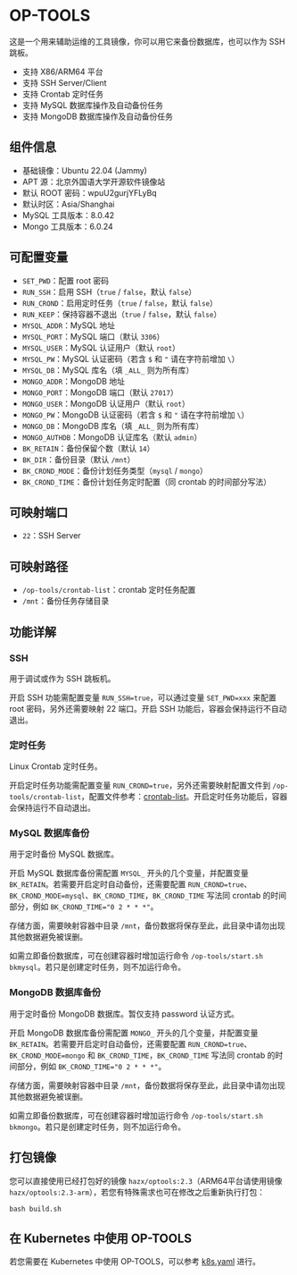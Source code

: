# OP-TOOLS

这是一个用来辅助运维的工具镜像，你可以用它来备份数据库，也可以作为 SSH 跳板。

- 支持 X86/ARM64 平台
- 支持 SSH Server/Client
- 支持 Crontab 定时任务
- 支持 MySQL 数据库操作及自动备份任务
- 支持 MongoDB 数据库操作及自动备份任务


## 组件信息

- 基础镜像：Ubuntu 22.04 (Jammy)
- APT 源：北京外国语大学开源软件镜像站
- 默认 ROOT 密码：wpuU2gurjYFLyBq
- 默认时区：Asia/Shanghai
- MySQL 工具版本：8.0.42
- Mongo 工具版本：6.0.24


## 可配置变量

- `SET_PWD`：配置 root 密码
- `RUN_SSH`：启用 SSH（`true` / `false`，默认 `false`）
- `RUN_CROND`：启用定时任务（`true` / `false`，默认 `false`）
- `RUN_KEEP`：保持容器不退出（`true` / `false`，默认 `false`）
- `MYSQL_ADDR`：MySQL 地址
- `MYSQL_PORT`：MySQL 端口（默认 `3306`）
- `MYSQL_USER`：MySQL 认证用户（默认 `root`）
- `MYSQL_PW`：MySQL 认证密码（若含 `$` 和 `"` 请在字符前增加 `\`）
- `MYSQL_DB`：MySQL 库名（填 `_ALL_` 则为所有库）
- `MONGO_ADDR`：MongoDB 地址
- `MONGO_PORT`：MongoDB 端口（默认 `27017`）
- `MONGO_USER`：MongoDB 认证用户（默认 `root`）
- `MONGO_PW`：MongoDB 认证密码（若含 `$` 和 `"` 请在字符前增加 `\`）
- `MONGO_DB`：MongoDB 库名（填 `_ALL_` 则为所有库）
- `MONGO_AUTHDB`：MongoDB 认证库名（默认 `admin`）
- `BK_RETAIN`：备份保留个数（默认 `14`）
- `BK_DIR`：备份目录（默认 `/mnt`）
- `BK_CROND_MODE`：备份计划任务类型（`mysql` / `mongo`）
- `BK_CROND_TIME`：备份计划任务定时配置（同 crontab 的时间部分写法）


## 可映射端口

- `22`：SSH Server


## 可映射路径

- `/op-tools/crontab-list`：crontab 定时任务配置
- `/mnt`：备份任务存储目录 


## 功能详解
### SSH

用于调试或作为 SSH 跳板机。

开启 SSH 功能需配置变量 `RUN_SSH=true`，可以通过变量 `SET_PWD=xxx` 来配置 root 密码，另外还需要映射 22 端口。开启 SSH 功能后，容器会保持运行不自动退出。


### 定时任务

Linux Crontab 定时任务。

开启定时任务功能需配置变量 `RUN_CROND=true`，另外还需要映射配置文件到 `/op-tools/crontab-list`，配置文件参考：[crontab-list](build/crontab-list)。开启定时任务功能后，容器会保持运行不自动退出。


### MySQL 数据库备份

用于定时备份 MySQL 数据库。

开启 MySQL 数据库备份需配置 `MYSQL_` 开头的几个变量，并配置变量 `BK_RETAIN`。若需要开启定时自动备份，还需要配置 `RUN_CROND=true`、`BK_CROND_MODE=mysql`、`BK_CROND_TIME`，`BK_CROND_TIME` 写法同 crontab 的时间部分，例如 `BK_CROND_TIME="0 2 * * *"`。

存储方面，需要映射容器中目录 `/mnt`，备份数据将保存至此，此目录中请勿出现其他数据避免被误删。

如需立即备份数据库，可在创建容器时增加运行命令 `/op-tools/start.sh bkmysql`。若只是创建定时任务，则不加运行命令。


### MongoDB 数据库备份

用于定时备份 MongoDB 数据库。暂仅支持 password 认证方式。

开启 MongoDB 数据库备份需配置 `MONGO_` 开头的几个变量，并配置变量 `BK_RETAIN`。若需要开启定时自动备份，还需要配置 `RUN_CROND=true`、`BK_CROND_MODE=mongo` 和 `BK_CROND_TIME`，`BK_CROND_TIME` 写法同 crontab 的时间部分，例如 `BK_CROND_TIME="0 2 * * *"`。

存储方面，需要映射容器中目录 `/mnt`，备份数据将保存至此，此目录中请勿出现其他数据避免被误删。

如需立即备份数据库，可在创建容器时增加运行命令 `/op-tools/start.sh bkmongo`。若只是创建定时任务，则不加运行命令。



## 打包镜像

您可以直接使用已经打包好的镜像 `hazx/optools:2.3`（ARM64平台请使用镜像 `hazx/optools:2.3-arm`），若您有特殊需求也可在修改之后重新执行打包：

```
bash build.sh
```

## 在 Kubernetes 中使用 OP-TOOLS

若您需要在 Kubernetes 中使用 OP-TOOLS，可以参考 [k8s.yaml](k8s.yaml) 进行。